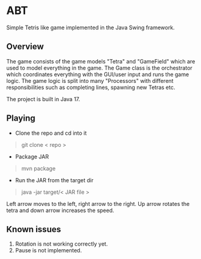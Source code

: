 # ABT
Simple Tetris like game implemented in the Java Swing framework.

## Overview
The game consists of the game models "Tetra" and "GameField" which are used to model
everything in the game. The Game class is the orchestrator which coordinates
everything with the GUI/user input and runs the game logic. The game logic is split
into many "Processors" with different responsibilities such as completing lines,
spawning new Tetras etc.

The project is built in Java 17.

## Playing
* Clone the repo and cd into it
> git clone < repo >
* Package JAR
> mvn package
* Run the JAR from the target dir
> java -jar target/< JAR file >

Left arrow moves to the left, right arrow to the right. Up arrow rotates the tetra
and down arrow increases the speed.

## Known issues
1. Rotation is not working correctly yet.
2. Pause is not implemented.